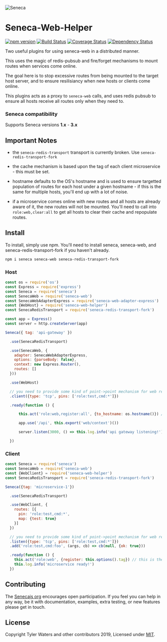 ![Seneca](http://senecajs.org/files/assets/seneca-logo.png)

# Seneca-Web-Helper

[![npm version][npm-badge]][npm-url]
[![Build Status][travis-badge]][travis-url]
[![Coverage Status][coveralls-badge]][coveralls-url]
[![Dependency Status][david-badge]][david-url]

Two useful plugins for using seneca-web in a distributed manner.

This uses the magic of redis-pubsub and fire/forget mechanisms to mount routes when services come online.

The goal here is to stop excessive routes from being mounted to the target host server, and to ensure resilisiancy when new hosts or clients come online.

This plugins acts as a proxy to `seneca-web` calls, and uses redis pubsub to ensure all hosts receive all routes only when they need to.

### Seneca compatibility

Supports Seneca versions **1.x** - **3.x**

## Important Notes

* the `seneca-redis-transport` transport is currently broken. Use `seneca-redis-transport-fork`

* the cache mechanism is based upon the tag of each client microservice - this must be set.

* hostname defaults to the OS's hostname and is used to ensure targetted population of routes for each host under a given hostname - if this is the same for multiple hosts, you'll end up with a lot of noise.

* if a microservice comes online with new routes and all hosts are already aware of it, the new routes will not be mounted.  You'll need to call into `role:web,clear:all` to get all hosts to clear their cache and repopulate routes.

## Install
To install, simply use npm. You'll need to install seneca, seneca-web, and seneca-redis-transport-fork if you haven't already.

```sh
npm i seneca seneca-web seneca-redis-transport-fork
```

### Host

```js
const os = require('os')
const Express = require('express')
const Seneca = require('seneca')
const SenecaWeb = require('seneca-web')
const SenecaWebAdapterExpress = require('seneca-web-adapter-express')
const {WebHost} = require('seneca-web-helper')
const SenecaRedisTransport = require('seneca-redis-transport-fork')

const app = Express()
const server = http.createServer(app)

Seneca({ tag: 'api-gateway' })

  .use(SenecaRedisTransport)

  .use(SenecaWeb, {
    adapter: SenecaWebAdapterExpress,
    options: {parseBody: false},
    context: new Express.Router(),
    routes: []
  }))

  .use(WebHost)

  // you need to provide some kind of point->point mechanism for web requests
  .client({type: 'tcp', pins: ['role:test,cmd:*']})

  .ready(function () {

      this.act('role:web,register:all', {to_hostname: os.hostname()}) // this is the magic

      app.use('/api', this.export('web/context')())

      server.listen(3000, () => this.log.info('api gateway listening!'))

  })
```

### Client

```js
const Seneca = require('seneca')
const SenecaWeb = require('seneca-web')
const {WebClient} = require('seneca-web-helper')
const SenecaRedisTransport = require('seneca-redis-transport-fork')

Seneca({tag: 'microservice-1'})

  .use(SenecaRedisTransport)

  .use(WebClient, {
    routes: [{
      pin: 'role:test,cmd:*',
      map: {test: true}
    }]
  })

  // you need to provide some kind of point->point mechanism for web requests
  .listen({type: 'tcp', pins: ['role:test,cmd:*']})
  .add('role:test,cmd:foo', (args, cb) => cb(null, {ok: true}))

  .ready(function () {
    this.act('role:web', {register: this.options().tag}) // this is the magic
    this.log.info('microservice ready!')
  })
```

## Contributing
The [Senecajs org][] encourages open participation. If you feel you can help in any way, be it with
documentation, examples, extra testing, or new features please get in touch.

## License
Copyright Tyler Waters and other contributors 2019, Licensed under [MIT][].

[Senecajs org]: https://github.com/senecajs/
[npm-badge]: https://img.shields.io/npm/v/seneca-web-helper.svg
[npm-url]: https://npmjs.com/package/seneca-web-helper
[travis-badge]: https://api.travis-ci.org/tswaters/seneca-web-helper.svg
[travis-url]: https://travis-ci.org/tswaters/seneca-web-helper
[coveralls-badge]:https://coveralls.io/repos/tswaters/seneca-web-helper/badge.svg?branch=master&service=github
[coveralls-url]: https://coveralls.io/github/tswaters/seneca-web-helper?branch=master
[david-badge]: https://david-dm.org/tswaters/seneca-web-helper.svg
[david-url]: https://david-dm.org/tswaters/seneca-web-helper
[MIT]: ./LICENSE
